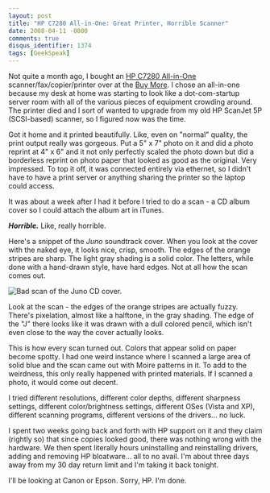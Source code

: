 ```yaml
---
layout: post
title: "HP C7280 All-in-One: Great Printer, Horrible Scanner"
date: 2008-04-11 -0800
comments: true
disqus_identifier: 1374
tags: [GeekSpeak]
---
```

Not quite a month ago, I bought an [HP C7280
All-in-One](http://www.amazon.com/gp/product/B000UY6M2G?ie=UTF8&tag=mhsvortex&linkCode=as2&camp=1789&creative=9325&creativeASIN=B000UY6M2G)
scanner/fax/copier/printer over at the [Buy
More](http://www.bestbuy.com). I chose an all-in-one because my desk at
home was starting to look like a dot-com-startup server room with all of
the various pieces of equipment crowding around. The printer died and I
sort of wanted to upgrade from my old HP ScanJet 5P (SCSI-based)
scanner, so I figured now was the time.

Got it home and it printed beautifully. Like, even on "normal" quality,
the print output really was gorgeous. Put a 5" x 7" photo on it and did
a photo reprint at 4" x 6" and it not only perfectly scaled the photo
down but did a borderless reprint on photo paper that looked as good as
the original. Very impressed. To top it off, it was connected entirely
via ethernet, so I didn't have to have a print server or anything
sharing the printer so the laptop could access.

It was about a week after I had it before I tried to do a scan - a CD
album cover so I could attach the album art in iTunes.

***Horrible.*** Like, really horrible.

Here's a snippet of the *Juno* soundtrack cover. When you look at the
cover with the naked eye, it looks nice, crisp, smooth. The edges of the
orange stripes are sharp. The light gray shading is a solid color. The
letters, while done with a hand-drawn style, have hard edges. Not at all
how the scan comes out.

![Bad scan of the Juno CD
cover.](https://hyqi8g.dm2304.livefilestore.com/y2pzzqXfHb0MSHynWEfO9wKWYT1ZnhfQD_SivyOHoOnvjOk22HCaHoWRE-H13qI4Ua6lo4qXrvQDmHr56sHT51uH5B9k867YWlVvy0Dj67iJhM/20080411badscan.jpg?psid=1)

Look at the scan - the edges of the orange stripes are actually fuzzy.
There's pixelation, almost like a halftone, in the gray shading. The
edge of the "J" there looks like it was drawn with a dull colored
pencil, which isn't even close to the way the cover actually looks.

This is how every scan turned out. Colors that appear solid on paper
become spotty. I had one weird instance where I scanned a large area of
solid blue and the scan came out with Moire patterns in it. To add to
the weirdness, this only really happened with printed materials. If I
scanned a photo, it would come out decent.

I tried different resolutions, different color depths, different
sharpness settings, different color/brightness settings, different OSes
(Vista and XP), different scanning programs, different versions of the
drivers... no luck.

I spent two weeks going back and forth with HP support on it and they
claim (rightly so) that since copies looked good, there was nothing
wrong with the hardware. We then spent literally hours uninstalling and
reinstalling drivers, adding and removing HP bloatware... all to no
avail. I'm about three days away from my 30 day return limit and I'm
taking it back tonight.

I'll be looking at Canon or Epson. Sorry, HP. I'm done.

